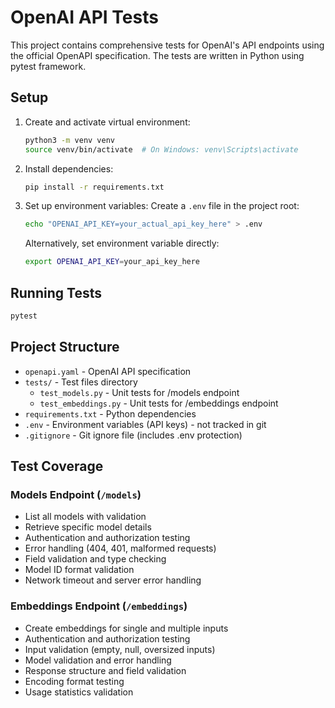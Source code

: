 # OpenAI API Tests

This project contains comprehensive tests for OpenAI's API endpoints using the official OpenAPI specification. The tests are written in Python using pytest framework.

## Setup

1. Create and activate virtual environment:
   ```bash
   python3 -m venv venv
   source venv/bin/activate  # On Windows: venv\Scripts\activate
   ```

2. Install dependencies:
   ```bash
   pip install -r requirements.txt
   ```

3. Set up environment variables:
   Create a `.env` file in the project root:
   ```bash
   echo "OPENAI_API_KEY=your_actual_api_key_here" > .env
   ```
   
   Alternatively, set environment variable directly:
   ```bash
   export OPENAI_API_KEY=your_api_key_here
   ```

## Running Tests

```bash
pytest
```

## Project Structure

- `openapi.yaml` - OpenAI API specification
- `tests/` - Test files directory
  - `test_models.py` - Unit tests for /models endpoint
  - `test_embeddings.py` - Unit tests for /embeddings endpoint
- `requirements.txt` - Python dependencies
- `.env` - Environment variables (API keys) - not tracked in git
- `.gitignore` - Git ignore file (includes .env protection)

## Test Coverage

### Models Endpoint (`/models`)
- List all models with validation
- Retrieve specific model details
- Authentication and authorization testing
- Error handling (404, 401, malformed requests)
- Field validation and type checking
- Model ID format validation
- Network timeout and server error handling

### Embeddings Endpoint (`/embeddings`)
- Create embeddings for single and multiple inputs
- Authentication and authorization testing
- Input validation (empty, null, oversized inputs)
- Model validation and error handling
- Response structure and field validation
- Encoding format testing
- Usage statistics validation 